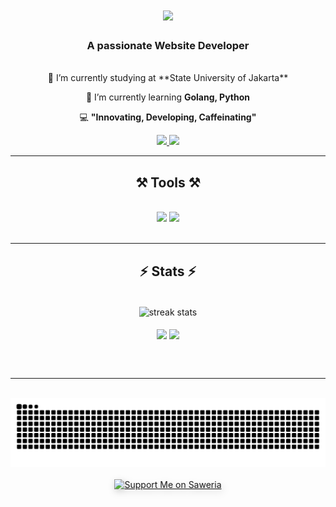 <h1 align="center">
  <img
    src="https://readme-typing-svg.herokuapp.com/?font=Righteous&size=35&center=true&vCenter=true&width=500&height=70&duration=4000&lines=Hi+There!+👋;+I'm+Rafly+Rabbany+Z.P.!;"
  />
</h1>

<h3 align="center">A passionate Website Developer</h3>

<br />

<div align="center">
  🔭 I’m currently studying at **State University of Jakarta**
  
  🌱 I’m currently learning **Golang, Python**
  
  💻 **"Innovating, Developing, Caffeinating"**
</div>

<div align="center">
  <a href="mailto:raflyrabbany0804@gmail.com">
    <img
      src="https://img.shields.io/badge/Gmail-333333?style=for-the-badge&logo=gmail&logoColor=red"
    />
  </a>
  <a
    href="https://www.linkedin.com/in/rafly-rabbany-zalfa-pateda-775995324/"
    target="_blank"
  >
    <img
      src="https://img.shields.io/badge/LinkedIn-0077B5?style=for-the-badge&logo=linkedin&logoColor=white"
      target="_blank"
    />
  </a>
</div>

<hr />

<h2 align="center">⚒️ Tools ⚒️</h2>
<br />
<div align="center">
  <img
    src="https://skillicons.dev/icons?i=react,bootstrap,html,css,vscode,github,figma,tailwind,git,php"
  />
  <img
    src="https://skillicons.dev/icons?i=nodejs,python,javascript,express,mongodb,mysql,laravel"
  /><br />
</div>

<br />
<hr />

<h2 align="center">⚡ Stats ⚡</h2>
<br />
<div align="center">
  <img
    width="500px"
    align="center"
    src="https://github-readme-streak-stats-salesp07.vercel.app?user=raflyrzp&theme=catppuccin-mocha&count_private=true"
    alt="streak stats"
  />
  <br />
  <br />
  <img
    height="200"
    align="center"
    src="https://github-readme-stats.vercel.app/api?username=raflyrzp&theme=catppuccin_mocha"
  />
  <img
    height="200"
    align="center"
    src="https://github-readme-stats.vercel.app/api/top-langs?username=raflyrzp&layout=compact&langs_count=8&card_width=320&theme=catppuccin_mocha"
  />
</div>

<br /><br />

<hr />

<br />

<div align="center">
  <picture>
    <source
      media="(prefers-color-scheme: dark)"
      srcset="
        https://raw.githubusercontent.com/raflyrzp/raflyrzp/output/github-snake-dark.svg
      "
    />
    <source
      media="(prefers-color-scheme: light)"
      srcset="
        https://raw.githubusercontent.com/raflyrzp/raflyrzp/output/github-snake.svg
      "
    />
    <img
      alt="github-snake"
      src="https://raw.githubusercontent.com/raflyrzp/raflyrzp/output/github-snake.svg"
    />
  </picture>
</div>

<br />

<div align="center">
  <a href="https://saweria.co/raflyrzp" target="_blank" rel="noopener">
    <img
      src="https://img.shields.io/badge/☕%20Support%20Me%20on%20Saweria-Visit%20Now-purple?style=for-the-badge&logo=coffeescript"
      alt="Support Me on Saweria"
      style="border: 0; filter: drop-shadow(2px 4px 6px rgba(0, 0, 0, 0.2))"
    />
  </a>
</div>
